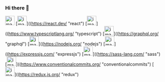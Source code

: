 ### Hi there 👋

[<img src="https://docs.nestjs.com/assets/logo-small.svg" alt="image" width="30" height="30">](https://nestjs.com/ "nestjs") [<img src="https://react.dev/favicon.ico" alt="image" width="30" height="30">]((https://react.dev/ "react") [<img src="https://static-00.iconduck.com/assets.00/typescript-icon-icon-512x512-yh0yu3ta.png" alt="image" width="30" height="30">]((https://www.typescriptlang.org/ "typescript") [<img src="https://graphql.org/favicon.ico" alt="image" width="30" height="30">]((https://graphql.org/ "graphql") [<img src="https://nodejs.org/static/images/favicons/favicon.png
" alt="image" width="30" height="30">]((https://nodejs.org/ "nodejs") [<img src="https://expressjs.com/images/favicon.png
" alt="image" width="30" height="30">]((https://expressjs.com/ "expressjs") [<img src="https://sass-lang.com//assets/img/logos/logo.svg" alt="image" width="30" height="30">]((https://sass-lang.com/ "sass") [<img src="https://www.conventionalcommits.org/favicon.ico
" alt="image" width="30" height="30">]((https://www.conventionalcommits.org/ "conventionalcommits") [<img src="https://redux.js.org/img/favicon/favicon.ico
" alt="image" width="30" height="30">]((https://redux.js.org/ "redux")

<!--
**Dmytro-Onufrienko/Dmytro-Onufrienko** is a ✨ _special_ ✨ repository because its `README.md` (this file) appears on your GitHub profile.

Here are some ideas to get you started:

- 🔭 I’m currently working on ...
- 🌱 I’m currently learning ...
- 👯 I’m looking to collaborate on ...
- 🤔 I’m looking for help with ...
- 💬 Ask me about ...
- 📫 How to reach me: ...
- 😄 Pronouns: ...
- ⚡ Fun fact: ...
-->
